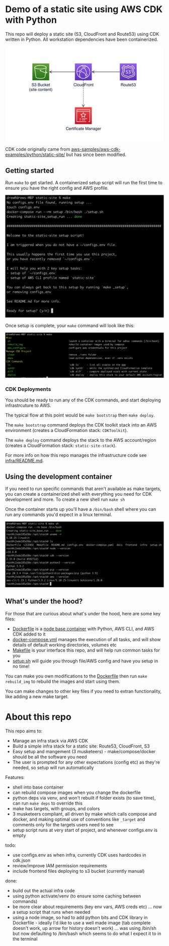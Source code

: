 # Demo of a static site using AWS CDK with Python

This repo will deploy a static site (S3, CloudFront and Route53) using CDK written in Python. All workstation dependencies have been containerized.

![](https://github.com/aws-samples/aws-cdk-examples/raw/master/python/static-site/static-site.png)

CDK code originally came from [aws-samples/aws-cdk-examples/python/static-site/](https://github.com/aws-samples/aws-cdk-examples/tree/master/python/static-site) but has since been modified.

## Getting started

Run `make` to get started. A containerized setup script will run the first time to ensure you have the right config and AWS profile.

![](docs/make-startup.png)

Once setup is complete, your `make` command will look like this:

![](docs/make.png)

### CDK Deployments

You should be ready to run any of the CDK commands, and start deploying infrastrcuture to AWS.

The typical flow at this point would be `make bootstrap` then `make deploy`.

The `make bootstrap` command deploys the CDK toolkit stack into an AWS environment (creates a CloudFormation stack: `CDKToolkit`).

The `make deploy` command deploys the stack to the AWS account/region (creates a CloudFormation stack: `static-site-stack`).

For more info on how this repo manages the infrastructure code see [infra/README.md](infra/README.md).

## Using the development container

If you need to run specific commands that aren't available as make targets, you can create a containerized shell with everything you need for CDK development and more. To create a new shell run `make sh`

Once the container starts up you'll have a `/bin/bash` shell where you can run any commands you'd expect in a linux terminal.

![](docs/make-sh.png)

## What's under the hood?

For those that are curious about what's under the hood, here are some key files:

- [Dockerfile](Dockerfile) is a [node base container](https://hub.docker.com/_/node) with Python, AWS CLI, and AWS CDK added to it
- [docker-compose.yml](docker-compose.yml) manages the execution of all tasks, and will show details of default working directories, volumes etc
- [Makefile](Makefile) is your interface this repo, and will help run common tasks for you
- [setup.sh](setup.sh) will guide you through file/AWS config and have you setup in no time!

You can make you own modifications to the [Dockerfile](Dockerfile) then run `make rebuild_img` to rebuild the images and start using them.

You can make changes to other key files if you need to extran functionality, like adding a new make target.

# About this repo

This repo aims to:
- Manage an infra stack via AWS CDK
- Build a simple infra stack for a static site: Route53, CloudFront, S3
- Easy setup and mangement (3 musketeers) - make/compose/docker should be all the software you need
- The user is prompted for any other expectations (config etc) as they're needed, so setup will run automatically

Features:
- shell into base container
- can rebuild compose images when you change the dockerfile
- python deps via venv, and won't rebuilt if folder exists (to save time), can run `make deps` to override this
- make has targets, with groups, and colors
- 3 musketeers compliant, all driven by make which calls compose and docker, and making optimal use of conventions like `_target` and comments only for the targets users need to see
- setup script runs at very start of project, and whenever configs.env is empty 

todo:
- use configs.env as when infra, currently CDK uses hardcodes in cdk.json
- review/improve IAM permission requirements
- include frontend files deploying to s3 bucket (currently manual)

done:
- build out the actual infra code
- using python activate/venv (to ensure some caching between commands)
- be more clear about requirements (key env vars, AWS creds etc) ... now a setup script that runs when needed
- using a node image, so had to add python bits and CDK library in Dockerfile - ideally I'd like to use a well made image (tab complete doesn't work, up arrow for history doesn't work) ... was using /bin/sh but now defaulting to /bin/bash which seems to do what I expect it to in the terminal
